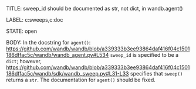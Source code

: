 TITLE:
sweep_id should be documented as str, not dict, in wandb.agent()

LABEL:
c:sweeps,c:doc

STATE:
open

BODY:
In the docstring for `agent()`:
https://github.com/wandb/wandb/blob/a339333b3ee93864daf416f04c1501186dffac5c/wandb/wandb_agent.py#L534
`sweep_id` is specified to be a `dict`; however,
https://github.com/wandb/wandb/blob/a339333b3ee93864daf416f04c1501186dffac5c/wandb/sdk/wandb_sweep.py#L31-L33
specifies that `sweep()` returns a `str`.
The documentation for `agent()` should be fixed.

